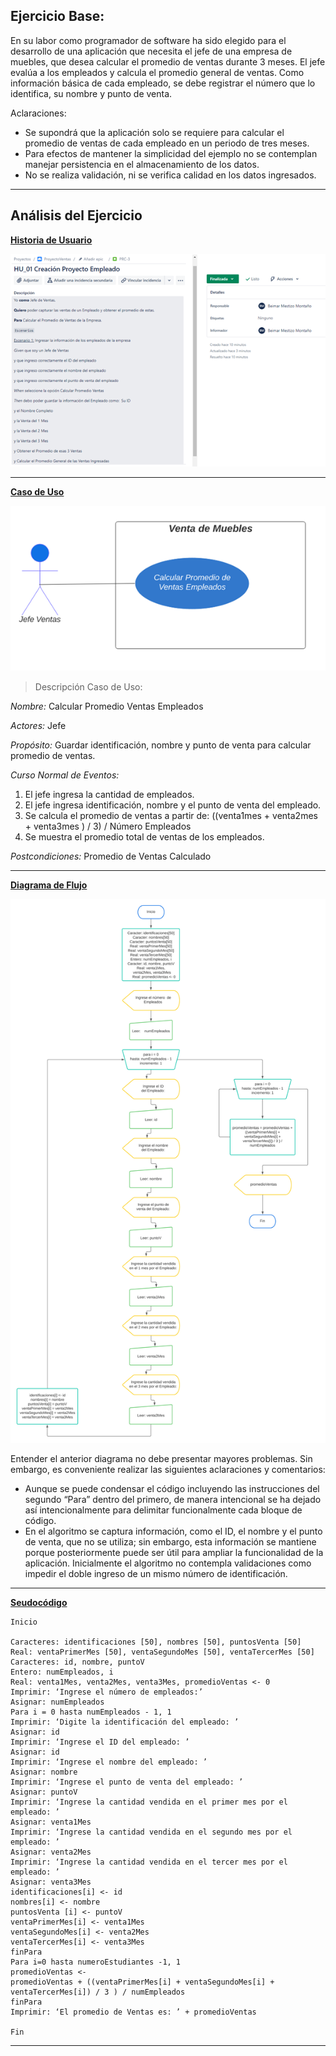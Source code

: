 **Ejercicio Base:**
-

En su labor como programador de software ha sido elegido para el desarrollo de una aplicación que necesita el jefe de una empresa de muebles, que desea calcular el promedio de ventas durante 3 meses. El jefe evalúa a los empleados y calcula el promedio general de ventas. Como información básica de cada empleado, se debe registrar el número que lo identifica, su nombre y punto de venta.

Aclaraciones:

+ Se supondrá que la aplicación solo se requiere para calcular el promedio de ventas de cada empleado en un periodo de tres meses.
+ Para efectos de mantener la simplicidad del ejemplo no se contemplan manejar persistencia en el almacenamiento de los datos.
+ No se realiza validación, ni se verifica calidad en los datos ingresados.

***

**Análisis del Ejercicio**
-

<u>**Historia de Usuario**</u>

![HU Empleado](/Images/HU.png)

---

<u>**Caso de Uso**</u>

![DCU Promedio](/Images/DCU.png)

> Descripción Caso de Uso:

*Nombre:* Calcular Promedio Ventas Empleados

*Actores:* Jefe

*Propósito:* Guardar identificación, nombre y punto de venta para calcular promedio de ventas. 

*Curso Normal de Eventos:*

1. El jefe ingresa la cantidad de empleados.
2. El jefe ingresa identificación, nombre y el punto de venta del empleado.
3. Se calcula el promedio de ventas a partir de: 
((venta1mes + venta2mes + venta3mes ) / 3) / Número Empleados 
1. Se muestra el promedio total de ventas de los empleados.

*Postcondiciones:* Promedio de Ventas Calculado
***

<u>**Diagrama de Flujo**</u>

![](/Images/DFPV.png)

Entender el anterior diagrama no debe presentar mayores problemas. Sin embargo, es conveniente realizar las siguientes aclaraciones y comentarios:

- Aunque se puede condensar el código incluyendo las instrucciones del segundo “Para” dentro del primero, de manera intencional se ha dejado así intencionalmente para delimitar funcionalmente cada bloque de código.
- En el algoritmo se captura información, como el ID, el nombre y el punto de venta, que no se utiliza; sin embargo, esta información se mantiene porque posteriormente puede ser útil para ampliar la funcionalidad de la aplicación. Inicialmente el algoritmo no contempla validaciones como impedir el doble ingreso de un mismo número de identificación.
---

<u>**Seudocódigo**</u>

```
Inicio

Caracteres: identificaciones [50], nombres [50], puntosVenta [50]
Real: ventaPrimerMes [50], ventaSegundoMes [50], ventaTercerMes [50]
Caracteres: id, nombre, puntoV
Entero: numEmpleados, i
Real: venta1Mes, venta2Mes, venta3Mes, promedioVentas <- 0
Imprimir: ‘Ingrese el número de empleados:’
Asignar: numEmpleados
Para i = 0 hasta numEmpleados - 1, 1
Imprimir: ‘Digite la identificación del empleado: ’
Asignar: id
Imprimir: ‘Ingrese el ID del empleado: ’
Asignar: id            
Imprimir: ‘Ingrese el nombre del empleado: ’
Asignar: nombre 
Imprimir: ‘Ingrese el punto de venta del empleado: ’ 
Asignar: puntoV             
Imprimir: ‘Ingrese la cantidad vendida en el primer mes por el empleado: ’
Asignar: venta1Mes
Imprimir: ‘Ingrese la cantidad vendida en el segundo mes por el empleado: ’
Asignar: venta2Mes 
Imprimir: ‘Ingrese la cantidad vendida en el tercer mes por el empleado: ’
Asignar: venta3Mes 
identificaciones[i] <- id
nombres[i] <- nombre
puntosVenta [i] <- puntoV
ventaPrimerMes[i] <- venta1Mes
ventaSegundoMes[i] <- venta2Mes
ventaTercerMes[i] <- venta3Mes
finPara
Para i=0 hasta numeroEstudiantes -1, 1
promedioVentas <-
promedioVentas + ((ventaPrimerMes[i] + ventaSegundoMes[i] + ventaTercerMes[i]) / 3 ) / numEmpleados
finPara
Imprimir: ‘El promedio de Ventas es: ’ + promedioVentas

Fin
```
***

